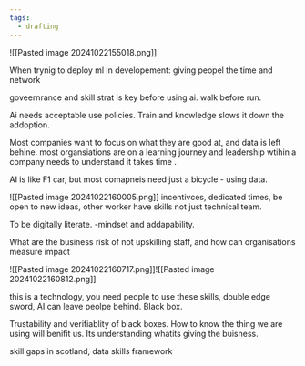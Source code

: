 ```yaml
---
tags:
  - drafting
---
```

![[Pasted image 20241022155018.png]]

When trynig to deploy ml in developement: giving peopel the time and network 

goveernrance and skill strat is key before using ai. walk before run. 

Ai needs acceptable use policies. Train and knowledge slows it down the addoption. 

Most companies want to focus on what they are good at, and data is left behine. most organsiations are on a learning journey and leadership wtihin a company needs to understand it takes time . 

AI is like F1 car, but most comapneis need just a bicycle - using data.

![[Pasted image 20241022160005.png]]
incentivces, dedicated times, be open to new ideas, other worker have skills not just technical team.

To be digitally literate. -mindset and addapability. 

What are the business risk of not upskilling staff, and how can organisations measure impact

![[Pasted image 20241022160717.png]]![[Pasted image 20241022160812.png]]

this is a technology, you need people to use these skills, double edge sword, AI can leave peolpe behind. Black box. 

Trustability and verifiablity of black boxes. How to know the thing we are using will benifit us. Its understanding whatits giving the buisness. 

skill gaps in scotland, data skills framework 






